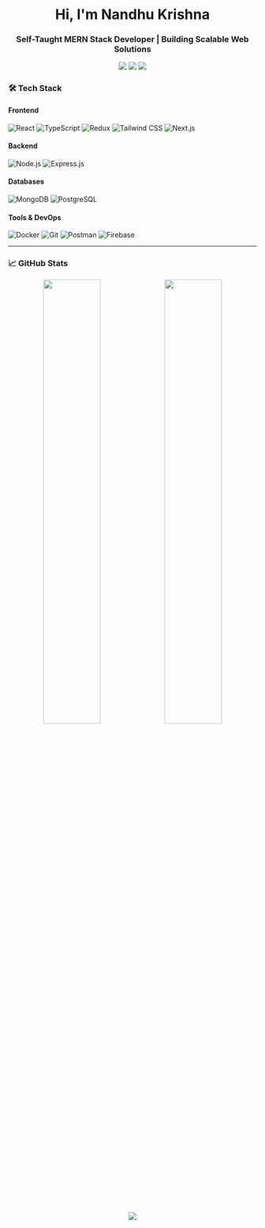 <h1 align="center">Hi, I'm Nandhu Krishna</h1>
<h3 align="center">Self-Taught MERN Stack Developer | Building Scalable Web Solutions</h3>

<p align="center">
  <a href="https://github.com/nandhukrishhna?tab=repositories"><img src="https://img.shields.io/badge/Projects-20+-blue?style=flat-square&logo=github"></a>
  <a href="https://leetcode.com/nandhukrishhna/"><img src="https://img.shields.io/badge/LeetCode-Solutions-orange?style=flat-square&logo=leetcode"></a>
  <a href="mailto:nandhukrishna393@gmail.com"><img src="https://img.shields.io/badge/Email-Contact%20Me-red?style=flat-square&logo=gmail"></a>
</p>

### 🛠 Tech Stack

#### Frontend
![React](https://img.shields.io/badge/-React-61DAFB?style=flat-square&logo=react&logoColor=black)
![TypeScript](https://img.shields.io/badge/-TypeScript-3178C6?style=flat-square&logo=typescript&logoColor=white)
![Redux](https://img.shields.io/badge/-Redux-764ABC?style=flat-square&logo=redux&logoColor=white)
![Tailwind CSS](https://img.shields.io/badge/-Tailwind_CSS-06B6D4?style=flat-square&logo=tailwind-css&logoColor=white)
![Next.js](https://img.shields.io/badge/-Next.js-000000?style=flat-square&logo=next.js&logoColor=white)

#### Backend
![Node.js](https://img.shields.io/badge/-Node.js-339933?style=flat-square&logo=node.js&logoColor=white)
![Express.js](https://img.shields.io/badge/-Express.js-000000?style=flat-square&logo=express&logoColor=white)

#### Databases
![MongoDB](https://img.shields.io/badge/-MongoDB-47A248?style=flat-square&logo=mongodb&logoColor=white)
![PostgreSQL](https://img.shields.io/badge/-PostgreSQL-4169E1?style=flat-square&logo=postgresql&logoColor=white)

#### Tools & DevOps
![Docker](https://img.shields.io/badge/-Docker-2496ED?style=flat-square&logo=docker&logoColor=white)
![Git](https://img.shields.io/badge/-Git-F05032?style=flat-square&logo=git&logoColor=white)
![Postman](https://img.shields.io/badge/-Postman-FF6C37?style=flat-square&logo=postman&logoColor=white)
![Firebase](https://img.shields.io/badge/-Firebase-FFCA28?style=flat-square&logo=firebase&logoColor=black)

---

### 📈 GitHub Stats

<p align="center">
  <img width="48%" src="https://github-readme-stats.vercel.app/api?username=nandhukrishhna&show_icons=true&theme=dark&hide_border=true&bg_color=00000000">
  <img width="48%" src="https://github-readme-streak-stats.herokuapp.com/?user=nandhukrishhna&theme=dark&hide_border=true&background=00000000">
</p>

<p align="center">
  <img src="https://github-readme-stats.vercel.app/api/top-langs/?username=nandhukrishhna&layout=compact&theme=dark&hide_border=true&bg_color=00000000">
</p>

 
